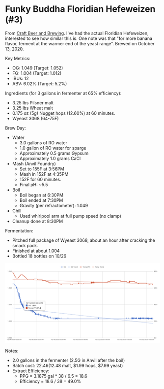 # Funky Buddha Floridian Hefeweizen (#3)

From [Craft Beer and Brewing](https://beerandbrewing.com/funky-buddhas-floridian-hefeweizen-recipe/).
I've had the actual Floridian Hefeweizen, interested to see how similar this is.
One note was that "for more banana flavor, ferment at the warmer end of the yeast range".
Brewed on October 13, 2020.

Key Metrics:

 * OG: 1.049 (Target: 1.052)
 * FG: 1.004 (Target: 1.012)
 * IBUs: 12
 * ABV: 6.02% (Target: 5.2%)

Ingredients (for 3 gallons in fermenter at 65% efficiency):

 * 3.25 lbs Pilsner malt
 * 3.25 lbs Wheat malt
 * 0.175 oz (5g) Nugget hops (12.60%) at 60 minutes.
 * Wyeast 3068 (64-75F)

Brew Day:

 * Water
   * 3.0 gallons of RO water
   * 1.0 gallon of RO water for sparge
   * Approximately 0.5 grams Gypsum
   * Approximately 1.0 grams CaCl
 * Mash (Anvil Foundry)
   * Set to 155F at 3:56PM
   * Mash in 152F at 4:35PM
   * 152F for 60 minutes.
   * Final pH: ~5.5
 * Boil
   * Boil began at 6:30PM
   * Boil ended at 7:30PM
   * Gravity (per refractometer): 1.049
 * Chill
   * Used whirlpool arm at full pump speed (no clamp)
 * Cleanup done at 8:30PM

Fermentation:

 * Pitched full package of Wyeast 3068, about an hour after cracking the smack pack.
 * Finished at about 1.004
 * Bottled 18 bottles on 10/26

![plot](https://raw.githubusercontent.com/mikeferguson/brewing/main/brewlog/003-plot.png)

Notes:

 * 2.0 gallons in the fermenter (2.5G in Anvil after the boil)
 * Batch cost: $22.46 ($12.48 malt, $1.99 hops, $7.99 yeast)
 * Extract Efficiency:
   * PPG = 3.1875 gal * 38 / 6.5 = 18.6
   * Efficiency = 18.6 / 38 = 49.0%
